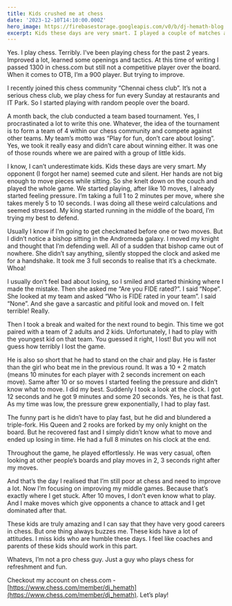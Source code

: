 ```yaml
---
title: Kids crushed me at chess
date: '2023-12-10T14:10:00.000Z'
hero_image: https://firebasestorage.googleapis.com/v0/b/dj-hemath-blog.appspot.com/o/blog-images%2Fkid-playing-chess.jpeg?alt=media&token=ba9c1f3d-7f92-416e-97ca-2a19b382d90d
excerpt: Kids these days are very smart. I played a couple of matches against kids and they crushed me with out much effort. These games reminded me that how bad I'm at chess and forced me to improve a lot at it.
---
```

Yes. I play chess. Terribly. I've been playing chess for the past 2 years. Improved a lot, learned some openings and tactics. At this time of writing I passed 1300 in chess.com but still not a competitive player over the board. When it comes to OTB, I’m a 900 player. But trying to improve.

I recently joined this chess community “Chennai chess club”. It’s not a serious chess club, we play chess for fun every Sunday at restaurants and IT Park. So I started playing with random people over the board.

A month back, the club conducted a team based tournament. Yes, I procrastinated a lot to write this one. Whatever, the idea of the tournament is to form a team of 4 within our chess community and compete against other teams. My team’s motto was “Play for fun, don’t care about losing”. Yes, we took it really easy and didn’t care about winning either. It was one of those rounds where we are paired with a group of little kids.

I know, I can’t underestimate kids. Kids these days are very smart. My opponent (I forgot her name) seemed cute and silent. Her hands are not big enough to move pieces while sitting. So she knelt down on the couch and played the whole game. We started playing, after like 10 moves, I already started feeling pressure. I’m taking a full 1 to 2 minutes per move, where she takes merely 5 to 10 seconds. I was doing all these weird calculations and seemed stressed. My king started running in the middle of the board, I’m trying my best to defend.

Usually I know if I’m going to get checkmated before one or two moves. But I didn’t notice a bishop sitting in the Andromeda galaxy. I moved my knight and thought that I’m defending well. All of a sudden that bishop came out of nowhere. She didn’t say anything, silently stopped the clock and asked me for a handshake. It took me 3 full seconds to realise that it’s a checkmate. Whoa!

I usually don’t feel bad about losing, so I smiled and started thinking where I made the mistake. Then she asked me “Are you FIDE rated?”. I said “Nope”. She looked at my team and asked “Who is FIDE rated in your team”. I said “None”. And she gave a sarcastic and pitiful look and moved on. I felt terrible! Really.

Then I took a break and waited for the next round to begin. This time we got paired with a team of 2 adults and 2 kids. Unfortunately, I had to play with the youngest kid on that team. You guessed it right, I lost! But you will not guess how terribly I lost the game.

He is also so short that he had to stand on the chair and play. He is faster than the girl who beat me in the previous round. It was a 10 + 2 match (means 10 minutes for each player with 2 seconds increment on each move). Same after 10 or so moves I started feeling the pressure and didn’t know what to move. I did my best. Suddenly I took a look at the clock. I got 12 seconds and he got 9 minutes and some 20 seconds. Yes, he is that fast. As my time was low, the pressure grew exponentially, I had to play fast.

The funny part is he didn’t have to play fast, but he did and blundered a triple-fork. His Queen and 2 rooks are forked by my only knight on the board. But he recovered fast and I simply didn’t know what to move and ended up losing in time. He had a full 8 minutes on his clock at the end.

Throughout the game, he played effortlessly. He was very casual, often looking at other people’s boards and play moves in 2, 3 seconds right after my moves.

And that’s the day I realised that I’m still poor at chess and need to improve a lot. Now I’m focusing on improving my middle games. Because that’s exactly where I get stuck. After 10 moves, I don’t even know what to play. And I make moves which give opponents a chance to attack and I get dominated after that.

These kids are truly amazing and I can say that they have very good careers in chess. But one thing always buzzes me. These kids have a lot of attitudes. I miss kids who are humble these days. I feel like coaches and parents of these kids should work in this part.

Whatevs, I’m not a pro chess guy. Just a guy who plays chess for refreshment and fun.

Checkout my account on chess.com - [https://www.chess.com/member/dj_hemath](https://www.chess.com/member/dj_hemath). Let’s play!